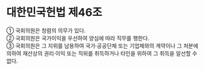 # 대한민국헌법 제46조

① 국회의원은 청렴의 의무가 있다.  
② 국회의원은 국가이익을 우선하여 양심에 따라 직무를 행한다.  
③ 국회의원은 그 지위를 남용하여 국가·공공단체 또는 기업체와의 계약이나 그 처분에 의하여 재산상의 권리·이익 또는 직위를 취득하거나 타인을 위하여 그 취득을 알선할 수 없다.
